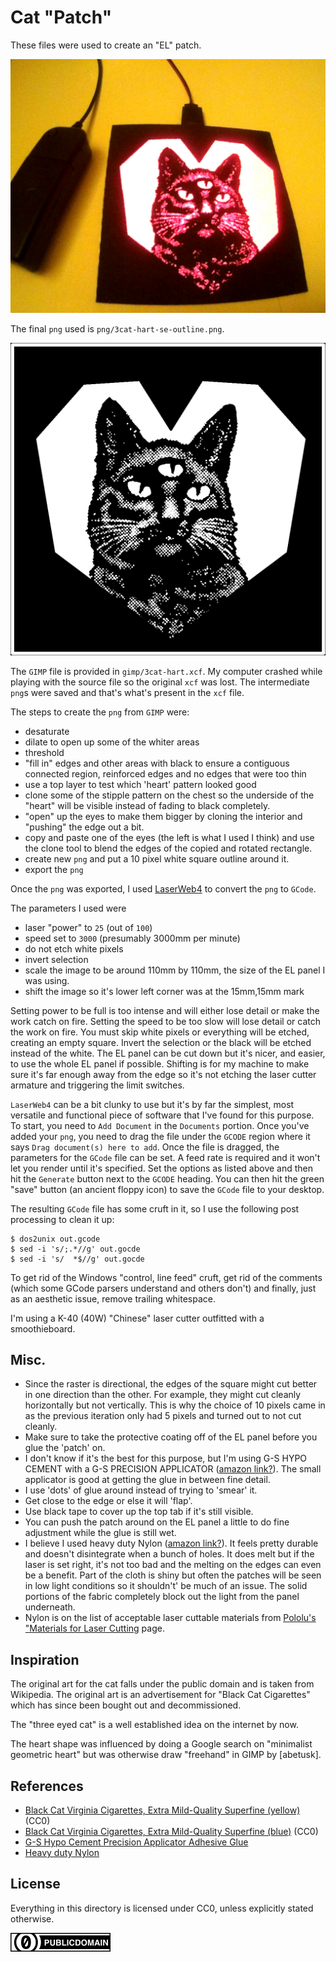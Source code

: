 Cat "Patch"
===

These files were used to create an "EL" patch.

![3cat-shot](img/shot-3cat-hart.jpg)

The final `png` used is `png/3cat-hart-se-outline.png`.

![3cat-src-img](png/3cat-hart-se-outline.png)

The `GIMP` file is provided in `gimp/3cat-hart.xcf`.
My computer crashed while playing with the source file
so the original `xcf` was lost.
The intermediate `png`s were saved and that's what's
present in the `xcf` file.

The steps to create the `png` from `GIMP` were:

* desaturate
* dilate to open up some of the whiter areas
* threshold
* "fill in" edges and other areas with black to
  ensure a contiguous connected region, reinforced
  edges and no edges that were too thin
* use a top layer to test which 'heart' pattern
  looked good
* clone some of the stipple pattern on the chest so the
  underside of the "heart" will be visible instead of fading
  to black completely.
* "open" up the eyes to make them bigger by cloning the interior
  and "pushing" the edge out a bit.
* copy and paste one of the eyes (the left is what I used I think)
  and use the clone tool to blend the edges of the copied and rotated
  rectangle.
* create new `png` and put a 10 pixel white square outline
  around it.
* export the `png`

Once the `png` was exported, I used [LaserWeb4](https://github.com/LaserWeb/LaserWeb4)
to convert the `png` to `GCode`.

The parameters I used were

* laser "power" to `25` (out of `100`)
* speed set to `3000` (presumably 3000mm per minute)
* do not etch white pixels
* invert selection
* scale the image to be around 110mm by 110mm, the size of the
  EL panel I was using.
* shift the image so it's lower left corner was at the 15mm,15mm mark

Setting power to be full is too intense and will either lose detail or
make the work catch on fire.
Setting the speed to be too slow will lose detail or catch the work on
fire.
You must skip white pixels or everything will be etched, creating an
empty square.
Invert the selection or the black will be etched instead of the white.
The EL panel can be cut down but it's nicer, and easier, to use the
whole EL panel if possible.
Shifting is for my machine to make sure it's far enough away from the edge
so it's not etching the laser cutter armature and triggering the limit
switches.

`LaserWeb4` can be a bit clunky to use but it's by far the simplest, most
versatile and functional piece of software that I've found for this purpose.
To start, you need to `Add Document` in the `Documents` portion.
Once you've added your `png`, you need to drag the file under the `GCODE`
region where it says `Drag document(s) here to add`.
Once the file is dragged, the parameters for the `GCode` file can be set.
A feed rate is required and it won't let you render until it's specified.
Set the options as listed above and then hit the `Generate` button next
to the `GCODE` heading.
You can then hit the green "save" button (an ancient floppy icon) to save
the `GCode` file to your desktop.

The resulting `GCode` file has some cruft in it, so I use the following
post processing to clean it up:

```
$ dos2unix out.gcode
$ sed -i 's/;.*//g' out.gocde
$ sed -i 's/  *$//g' out.gocde
```

To get rid of the Windows "control, line feed" cruft, get rid of the
comments (which some GCode parsers understand and others don't) and
finally, just as an aesthetic issue, remove trailing whitespace.

I'm using a K-40 (40W) "Chinese" laser cutter outfitted with a smoothieboard.

Misc.
---

* Since the raster is directional, the edges of the square might cut better in
  one direction than the other.  For example, they might cut cleanly horizontally
  but not vertically.  This is why the choice of 10 pixels came in as the previous
  iteration only had 5 pixels and turned out to not cut cleanly.
* Make sure to take the protective coating off of the EL panel before you glue the
  'patch' on.
* I don't know if it's the best for this purpose, but I'm using G-S HYPO CEMENT
  with a G-S PRECISION APPLICATOR ([amazon link?](https://www.amazon.com/Precision-Applicator-Adhesive-Detailed-Findings/dp/B00C7PA7UY)).  The small applicator is good at getting the
  glue in between fine detail.
* I use 'dots' of glue around instead of trying to 'smear' it.
* Get close to the edge or else it will 'flap'.
* Use black tape to cover up the top tab if it's still visible.
* You can push the patch around on the EL panel a little to do fine adjustment
  while the glue is still wet.
* I believe I used heavy duty Nylon ([amazon link?](https://www.amazon.com/gp/product/B002C6DAXE)).
  It feels pretty durable and doesn't disintegrate when a bunch of holes.
  It does melt but if the laser is set right, it's not too bad and the melting on the edges
  can even be a benefit.
  Part of the cloth is shiny but often the patches will be seen
  in low light conditions so it shouldn't' be much of an issue.
  The solid portions of the fabric completely block out the light from the panel underneath.
* Nylon is on the list of acceptable laser cuttable materials from
  [Pololu's "Materials for Laser Cutting](https://www.pololu.com/docs/0J24/3) page.

Inspiration
---

The original art for the cat falls under the public domain and is taken
from Wikipedia.
The original art is an advertisement for "Black Cat Cigarettes" which has since been
bought out and decommissioned.

The "three eyed cat" is a well established idea on the internet by now.

The heart shape was influenced by doing a Google search on "minimalist geometric heart"
but was otherwise draw "freehand" in GIMP by [abetusk].

References
---

* [Black Cat Virginia Cigarettes, Extra Mild-Quality Superfine (yellow)](https://commons.wikimedia.org/wiki/File:Black_Cat,_Verginia_cigarettes_pack,_pic1.JPG) (CC0)
* [Black Cat Virginia Cigarettes, Extra Mild-Quality Superfine (blue)](https://commons.wikimedia.org/wiki/File:Black_Cat_-_Extra_Mild_cigarettes_pack,_pic1.JPG) (CC0)
* [G-S Hypo Cement Precision Applicator Adhesive Glue](https://www.amazon.com/Precision-Applicator-Adhesive-Detailed-Findings/dp/B00C7PA7UY)
* [Heavy duty Nylon](https://www.amazon.com/gp/product/B002C6DAXE)

License
---

Everything in this directory is licensed under CC0, unless explicitly stated otherwise.

![cc0](/img/cc/thin/cc-zero.svg)
